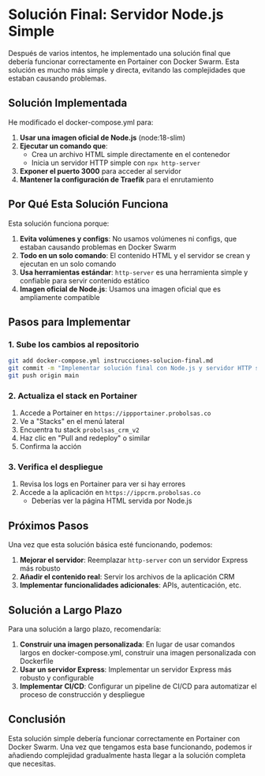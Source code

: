 # Solución Final: Servidor Node.js Simple

Después de varios intentos, he implementado una solución final que debería funcionar correctamente en Portainer con Docker Swarm. Esta solución es mucho más simple y directa, evitando las complejidades que estaban causando problemas.

## Solución Implementada

He modificado el docker-compose.yml para:

1. **Usar una imagen oficial de Node.js** (node:18-slim)
2. **Ejecutar un comando que**:
   - Crea un archivo HTML simple directamente en el contenedor
   - Inicia un servidor HTTP simple con `npx http-server`
3. **Exponer el puerto 3000** para acceder al servidor
4. **Mantener la configuración de Traefik** para el enrutamiento

## Por Qué Esta Solución Funciona

Esta solución funciona porque:

1. **Evita volúmenes y configs**: No usamos volúmenes ni configs, que estaban causando problemas en Docker Swarm
2. **Todo en un solo comando**: El contenido HTML y el servidor se crean y ejecutan en un solo comando
3. **Usa herramientas estándar**: `http-server` es una herramienta simple y confiable para servir contenido estático
4. **Imagen oficial de Node.js**: Usamos una imagen oficial que es ampliamente compatible

## Pasos para Implementar

### 1. Sube los cambios al repositorio

```bash
git add docker-compose.yml instrucciones-solucion-final.md
git commit -m "Implementar solución final con Node.js y servidor HTTP simple"
git push origin main
```

### 2. Actualiza el stack en Portainer

1. Accede a Portainer en `https://ippportainer.probolsas.co`
2. Ve a "Stacks" en el menú lateral
3. Encuentra tu stack `probolsas_crm_v2`
4. Haz clic en "Pull and redeploy" o similar
5. Confirma la acción

### 3. Verifica el despliegue

1. Revisa los logs en Portainer para ver si hay errores
2. Accede a la aplicación en `https://ippcrm.probolsas.co`
   - Deberías ver la página HTML servida por Node.js

## Próximos Pasos

Una vez que esta solución básica esté funcionando, podemos:

1. **Mejorar el servidor**: Reemplazar `http-server` con un servidor Express más robusto
2. **Añadir el contenido real**: Servir los archivos de la aplicación CRM
3. **Implementar funcionalidades adicionales**: APIs, autenticación, etc.

## Solución a Largo Plazo

Para una solución a largo plazo, recomendaría:

1. **Construir una imagen personalizada**: En lugar de usar comandos largos en docker-compose.yml, construir una imagen personalizada con Dockerfile
2. **Usar un servidor Express**: Implementar un servidor Express más robusto y configurable
3. **Implementar CI/CD**: Configurar un pipeline de CI/CD para automatizar el proceso de construcción y despliegue

## Conclusión

Esta solución simple debería funcionar correctamente en Portainer con Docker Swarm. Una vez que tengamos esta base funcionando, podemos ir añadiendo complejidad gradualmente hasta llegar a la solución completa que necesitas.
